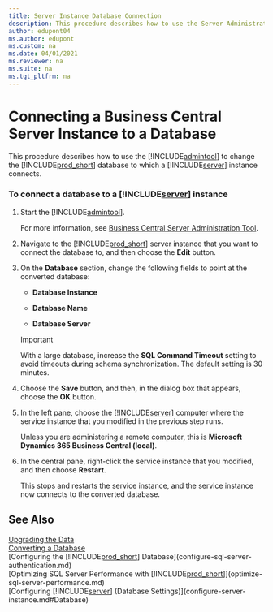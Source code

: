 ```yaml
---
title: Server Instance Database Connection
description: This procedure describes how to use the Server Administration tool to change the Dynamics NAV database to which a Server instance connects.
author: edupont04
ms.author: edupont
ms.custom: na
ms.date: 04/01/2021
ms.reviewer: na
ms.suite: na
ms.tgt_pltfrm: na
---
```


# Connecting a Business Central Server Instance to a Database
This procedure describes how to use the [!INCLUDE[admintool](../developer/includes/admintool.md)] to change the [!INCLUDE[prod_short](../developer/includes/prod_short.md)] database to which a [!INCLUDE[server](../developer/includes/server.md)] instance connects.  

### To connect a database to a [!INCLUDE[server](../developer/includes/server.md)] instance  

1.  Start the [!INCLUDE[admintool](../developer/includes/admintool.md)].  

     For more information, see [Business Central Server Administration Tool](Administration-Tool.md).  

2.  Navigate to the [!INCLUDE[prod_short](../developer/includes/prod_short.md)] server instance that you want to connect the database to, and then choose the **Edit** button.  

3.  On the **Database** section, change the following fields to point at the converted database:  

    -   **Database Instance**  

    -   **Database Name**  

    -   **Database Server**  

    > [!IMPORTANT]  
    >  With a large database, increase the **SQL Command Timeout** setting to avoid timeouts during schema synchronization. The default setting is 30 minutes.  

4.  Choose the **Save** button, and then, in the dialog box that appears, choose the **OK** button.  

5.  In the left pane, choose the [!INCLUDE[server](../developer/includes/server.md)] computer where the service instance that you modified in the previous step runs.  

     Unless you are administering a remote computer, this is **Microsoft Dynamics 365 Business Central \(local\)**.  

6.  In the central pane, right-click the service instance that you modified, and then choose **Restart**.  

     This stops and restarts the service instance, and the service instance now connects to the converted database.  

## See Also
  
[Upgrading the Data](../upgrade/Upgrading-the-Data.md)  
[Converting a Database](../upgrade/converting-a-database.md)  
[Configuring the [!INCLUDE[prod_short](../developer/includes/prod_short.md)] Database](configure-sql-server-authentication.md)  
[Optimizing SQL Server Performance with [!INCLUDE[prod_short](../developer/includes/prod_short.md)]](optimize-sql-server-performance.md)  
[Configuring [!INCLUDE[server](../developer/includes/server.md)] (Database Settings)](configure-server-instance.md#Database)  